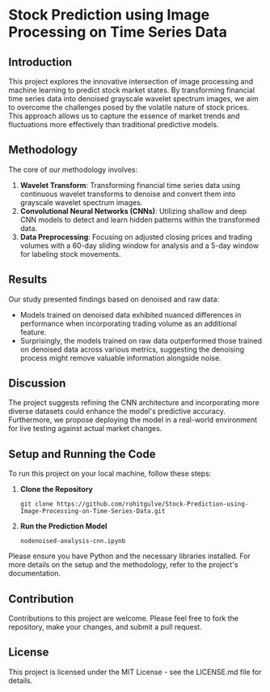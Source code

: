 # Stock Prediction using Image Processing on Time Series Data

## Introduction

This project explores the innovative intersection of image processing and machine learning to predict stock market states. By transforming financial time series data into denoised grayscale wavelet spectrum images, we aim to overcome the challenges posed by the volatile nature of stock prices. This approach allows us to capture the essence of market trends and fluctuations more effectively than traditional predictive models.

## Methodology

The core of our methodology involves:
1. **Wavelet Transform**: Transforming financial time series data using continuous wavelet transforms to denoise and convert them into grayscale wavelet spectrum images.
2. **Convolutional Neural Networks (CNNs)**: Utilizing shallow and deep CNN models to detect and learn hidden patterns within the transformed data.
3. **Data Preprocessing**: Focusing on adjusted closing prices and trading volumes with a 60-day sliding window for analysis and a 5-day window for labeling stock movements.

## Results

Our study presented findings based on denoised and raw data:
- Models trained on denoised data exhibited nuanced differences in performance when incorporating trading volume as an additional feature.
- Surprisingly, the models trained on raw data outperformed those trained on denoised data across various metrics, suggesting the denoising process might remove valuable information alongside noise.

## Discussion

The project suggests refining the CNN architecture and incorporating more diverse datasets could enhance the model's predictive accuracy. Furthermore, we propose deploying the model in a real-world environment for live testing against actual market changes.

## Setup and Running the Code

To run this project on your local machine, follow these steps:

1. **Clone the Repository**
   ```
   git clone https://github.com/rohitgulve/Stock-Prediction-using-Image-Processing-on-Time-Series-Data.git
   ```
3. **Run the Prediction Model**
   ```
   nodenoised-analysis-cnn.ipynb

Please ensure you have Python and the necessary libraries installed. For more details on the setup and the methodology, refer to the project's documentation.

## Contribution

Contributions to this project are welcome. Please feel free to fork the repository, make your changes, and submit a pull request.

## License

This project is licensed under the MIT License - see the LICENSE.md file for details.

